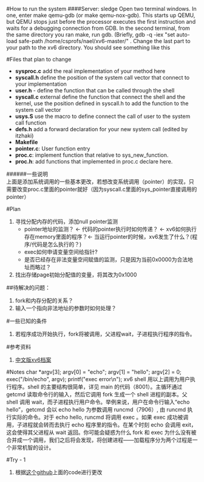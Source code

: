 #How to run the system
####Server: sledge
Open two terminal windows. In one, enter make qemu-gdb (or make qemu-nox-gdb). This starts up QEMU, but QEMU stops just before the processor executes the first instruction and waits for a debugging connection from GDB. In the second terminal, from the same directory you ran make, run gdb. (Briefly, gdb -q -iex "set auto-load safe-path /home/csprofs/nael/xv6-master/" . Change the last part to your path to the xv6 directory. You should see something like this

#Files that plan to change
- **sysproc.c** add the real implementation of your method here
- **syscall.h** define the position of the system call vector that connect to your implementation
- **user.h** - define the function that can be called through the shell
- **syscall.c** external define the function that connect the shell and the kernel, use the position defined in syscall.h to add the function to the system call vector
- **usys.S** use the macro to define connect the call of user to the system call function
- **defs.h** add a forward declaration for your new system call (edited by itzhaki)
- **Makefile**
- **pointer.c**: User function entry
- **proc.c**: implement function that relative to sys_new_function.
- **proc.h**: add functions that implemented in proc.c declare here.

######一些说明	
上面是添加系统调用的一些基本更改，若想改变系统调用（pointer）的实现，只需要改变proc.c里面的pointer就好（因为syscall.c里面的sys_pointer直接调用的pointer）
	
	

#Plan
1. 寻找分配内存的代码，添加null pointer监测
	- pointer地址的监测？ <- 代码的pointer执行时如何传递？ <- xv6如何执行存在memory里面的程序？<- 当运行pointer的时候，xv6发生了什么？(程序/代码是怎么执行的？)
	- exec如何申请变量空间给指针? 
	- 是否已经存在非法变量空间赋值的监测，只是因为当前0x0000为合法地址而略过？
2. 找出存储page初始分配值的变量，将其改为0x1000


##待解决的问题：
1. fork和内存分配的关系？
2. 输入一个指向非法地址的参数时如何处理？

#一些已知的条件
1. 若程序成功开始执行，fork将被调用，父进程wait，子进程执行程序的指令。 

#参考资料
1. [中文版xv6档案](https://th0ar.gitbooks.io/xv6-chinese/content/content/chapter0.html)


#Notes
	char *argv[3];
	argv[0] = "echo";
	argv[1] = "hello";
	argv[2] = 0;
	exec("/bin/echo", argv);
	printf("exec error\n");
xv6 shell 用以上调用为用户执行程序。shell 的主要结构很简单，详见 main 的代码（8001）。主循环通过 getcmd 读取命令行的输入，然后它调用 fork 生成一个 shell 进程的副本。父 shell 调用 wait，而子进程执行用户命令。举例来说，用户在命令行输入“echo hello”，getcmd 会以 echo hello 为参数调用 runcmd（7906）, 由 runcmd 执行实际的命令。对于 echo hello, runcmd 将调用 exec 。如果 exec 成功被调用，子进程就会转而去执行 echo 程序里的指令。在某个时刻 echo 会调用 exit，这会使得其父进程从 wait 返回。你可能会疑惑为什么 fork 和 exec 为什么没有被合并成一个调用，我们之后将会发现，将创建进程——加载程序分为两个过程是一个非常机智的设计。


#Try - 1
1. 根据[这个github](https://github.com/rschmukler/cs537-p3/commit/159f5e9407361a1dd9c1c33999100fe533871f9b)上面的code进行更改